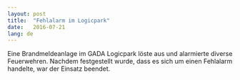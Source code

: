 ```yaml
---
layout: post
title:  "Fehlalarm im Logicpark"
date:   2016-07-21
lang: de
---
```


Eine Brandmeldeanlage im GADA Logicpark löste aus und alarmierte diverse Feuerwehren. Nachdem festgestellt wurde, dass es sich um einen Fehlalarm handelte, war der Einsatz beendet.

